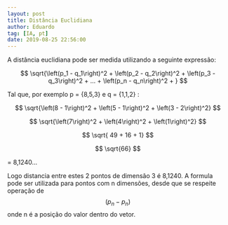 ```yaml
---
layout: post
title: Distância Euclidiana
author: Eduardo
tag: [IA, pt]
date: 2019-08-25 22:56:00
---
```


A distância euclidiana pode ser medida utilizando a seguinte expressão:

$$
\sqrt{\left(p_1 - q_1\right)^2 + \left(p_2 - q_2\right)^2 + \left(p_3 - q_3\right)^2 + ... + \left(p_n - q_n\right)^2 + }
$$

Tal que, por exemplo p = {8,5,3} e q = {1,1,2} :

$$
\sqrt{\left(8 - 1\right)^2 + \left(5 - 1\right)^2 + \left(3 - 2\right)^2}
$$

$$
\sqrt{\left(7\right)^2 + \left(4\right)^2 + \left(1\right)^2}
$$

$$
\sqrt{ 49 + 16 + 1}
$$

$$
\sqrt{66}
$$

= 8,1240...


Logo distancia entre estes 2 pontos de dimensão 3 é 8,1240.
A formula pode ser utilizada para pontos com n dimensões, desde que se respeite operação de $$(p_n - p_n)$$ onde n é a posição do valor dentro do vetor.